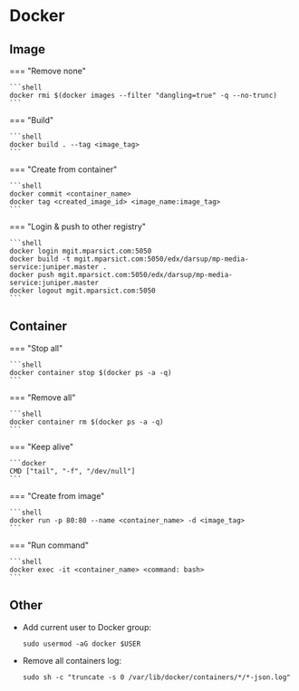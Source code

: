 # Docker

## Image

=== "Remove none"

    ```shell
    docker rmi $(docker images --filter "dangling=true" -q --no-trunc)
    ```

=== "Build"

    ```shell
    docker build . --tag <image_tag>
    ```

=== "Create from container"

    ```shell
    docker commit <container_name>
    docker tag <created_image_id> <image_name:image_tag>
    ```

=== "Login & push to other registry"

    ```shell
    docker login mgit.mparsict.com:5050
    docker build -t mgit.mparsict.com:5050/edx/darsup/mp-media-service:juniper.master .
    docker push mgit.mparsict.com:5050/edx/darsup/mp-media-service:juniper.master
    docker logout mgit.mparsict.com:5050
    ```

## Container

=== "Stop all"

    ```shell
    docker container stop $(docker ps -a -q)
    ```

=== "Remove all"

    ```shell
    docker container rm $(docker ps -a -q)
    ```

=== "Keep alive"

    ```docker
    CMD ["tail", "-f", "/dev/null"]
    ```

=== "Create from image"

    ```shell
    docker run -p 80:80 --name <container_name> -d <image_tag>
    ```

=== "Run command"

    ```shell
    docker exec -it <container_name> <command: bash>
    ```

## Other

- Add current user to Docker group:

    ```shell
    sudo usermod -aG docker $USER
    ```

- Remove all containers log:

    ```shell
    sudo sh -c "truncate -s 0 /var/lib/docker/containers/*/*-json.log"
    ```
